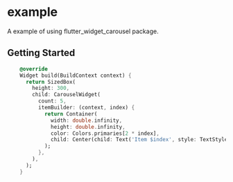 # example

A example of using flutter_widget_carousel package.

## Getting Started

```dart
    @override
    Widget build(BuildContext context) {
      return SizedBox(
        height: 300,
        child: CarouselWidget(
          count: 5,
          itemBuilder: (context, index) {
            return Container(
              width: double.infinity,
              height: double.infinity,
              color: Colors.primaries[2 * index],
              child: Center(child: Text('Item $index', style: TextStyle(fontSize: 30, color: Colors.white))),
            );
          },
        ),
      );
    }
```